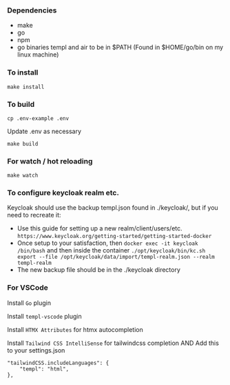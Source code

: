 ### Dependencies

- make
- go
- npm
- go binaries templ and air to be in $PATH (Found in $HOME/go/bin on my linux machine)

### To install

`make install`

### To build

`cp .env-example .env`

Update .env as necessary

`make build`

### For watch / hot reloading

`make watch`

### To configure keycloak realm etc.

Keycloak should use the backup templ.json found in ./keycloak/, but if you need to recreate it:

- Use this guide for setting up a new realm/client/users/etc. `https://www.keycloak.org/getting-started/getting-started-docker`
- Once setup to your satisfaction, then `docker exec -it keycloak /bin/bash` and then inside the container `./opt/keycloak/bin/kc.sh export --file /opt/keycloak/data/import/templ-realm.json --realm templ-realm`
- The new backup file should be in the ./keycloak directory

### For VSCode

Install `Go` plugin

Install `templ-vscode` plugin

Install `HTMX Attributes` for htmx autocompletion

Install `Tailwind CSS IntelliSense` for tailwindcss completion
AND
Add this to your settings.json
```
"tailwindCSS.includeLanguages": {
    "templ": "html",
},
```